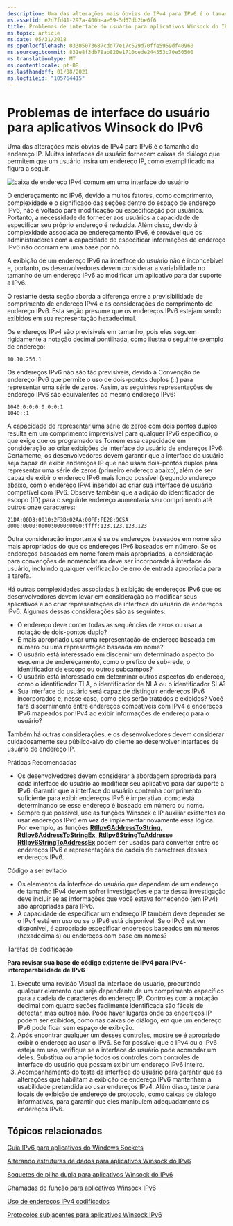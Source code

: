 ```yaml
---
description: Uma das alterações mais óbvias de IPv4 para IPv6 é o tamanho do endereço IP. Muitas interfaces de usuário fornecem caixas de diálogo que permitem que um usuário insira um endereço IP, como exemplificado na figura a seguir.
ms.assetid: e2d7fd41-297a-400b-ae59-5d67db2be6f6
title: Problemas de interface do usuário para aplicativos Winsock do IPv6
ms.topic: article
ms.date: 05/31/2018
ms.openlocfilehash: 03305073687cdd77e17c529d70ffe5959df40960
ms.sourcegitcommit: 831e8f3db78ab820e1710cede244553c70e50500
ms.translationtype: MT
ms.contentlocale: pt-BR
ms.lasthandoff: 01/08/2021
ms.locfileid: "105764415"
---
```

# <a name="user-interface-issues-for-ipv6-winsock-applications"></a>Problemas de interface do usuário para aplicativos Winsock do IPv6

Uma das alterações mais óbvias de IPv4 para IPv6 é o tamanho do endereço IP. Muitas interfaces de usuário fornecem caixas de diálogo que permitem que um usuário insira um endereço IP, como exemplificado na figura a seguir.

![caixa de endereço IPv4 comum em uma interface do usuário](images/portingguide001.jpg)

O endereçamento no IPv6, devido a muitos fatores, como comprimento, complexidade e o significado das seções dentro do espaço de endereço IPv6, não é voltado para modificação ou especificação por usuários. Portanto, a necessidade de fornecer aos usuários a capacidade de especificar seu próprio endereço é reduzida. Além disso, devido à complexidade associada ao endereçamento IPv6, é provável que os administradores com a capacidade de especificar informações de endereço IPv6 não ocorram em uma base por nó.

A exibição de um endereço IPv6 na interface do usuário não é inconcebível e, portanto, os desenvolvedores devem considerar a variabilidade no tamanho de um endereço IPv6 ao modificar um aplicativo para dar suporte a IPv6.

O restante desta seção aborda a diferença entre a previsibilidade de comprimento de endereço IPv4 e as considerações de comprimento de endereço IPv6. Esta seção presume que os endereços IPv6 estejam sendo exibidos em sua representação hexadecimal.

Os endereços IPv4 são previsíveis em tamanho, pois eles seguem rigidamente a notação decimal pontilhada, como ilustra o seguinte exemplo de endereço:

``` syntax
10.10.256.1
```

Os endereços IPv6 não são tão previsíveis, devido à Convenção de endereço IPv6 que permite o uso de dois-pontos duplos (::) para representar uma série de zeros. Assim, as seguintes representações de endereço IPv6 são equivalentes ao mesmo endereço IPv6:

``` syntax
1040:0:0:0:0:0:0:1
1040::1
```

A capacidade de representar uma série de zeros com dois pontos duplos resulta em um comprimento imprevisível para qualquer IPv6 específico, o que exige que os programadores Tomem essa capacidade em consideração ao criar exibições de interface do usuário de endereços IPv6. Certamente, os desenvolvedores devem garantir que a interface do usuário seja capaz de exibir endereços IP que não usam dois-pontos duplos para representar uma série de zeros (primeiro endereço abaixo), além de ser capaz de exibir o endereço IPv6 mais longo possível (segundo endereço abaixo, com o endereço IPv4 inserido) ao criar sua interface de usuário compatível com IPv6. Observe também que a adição do identificador de escopo (ID) para o seguinte endereço aumentaria seu comprimento até outros onze caracteres:

``` syntax
21DA:00D3:0010:2F3B:02AA:00FF:FE28:9C5A
0000:0000:0000:0000:0000:ffff:123.123.123.123
```

Outra consideração importante é se os endereços baseados em nome são mais apropriados do que os endereços IPv6 baseados em número. Se os endereços baseados em nome forem mais apropriados, a consideração para convenções de nomenclatura deve ser incorporada à interface do usuário, incluindo qualquer verificação de erro de entrada apropriada para a tarefa.

Há outras complexidades associadas à exibição de endereços IPv6 que os desenvolvedores devem levar em consideração ao modificar seus aplicativos e ao criar representações de interface do usuário de endereços IPv6. Algumas dessas considerações são as seguintes:

-   O endereço deve conter todas as sequências de zeros ou usar a notação de dois-pontos duplo?
-   É mais apropriado usar uma representação de endereço baseada em número ou uma representação baseada em nome?
-   O usuário está interessado em discernir um determinado aspecto do esquema de endereçamento, como o prefixo de sub-rede, o identificador de escopo ou outros subcampos?
-   O usuário está interessado em determinar outros aspectos do endereço, como o identificador TLA, o identificador de NLA ou o identificador SLA?
-   Sua interface do usuário será capaz de distinguir endereços IPv6 incorporados e, nesse caso, como eles serão tratados e exibidos? Você fará discernimento entre endereços compatíveis com IPv4 e endereços IPv6 mapeados por IPv4 ao exibir informações de endereço para o usuário?

Também há outras considerações, e os desenvolvedores devem considerar cuidadosamente seu público-alvo do cliente ao desenvolver interfaces de usuário de endereço IP.

Práticas Recomendadas

-   Os desenvolvedores devem considerar a abordagem apropriada para cada interface do usuário ao modificar seu aplicativo para dar suporte a IPv6. Garantir que a interface do usuário contenha comprimento suficiente para exibir endereços IPv6 é imperativo, como está determinando se esse endereço é baseado em número ou nome.
-   Sempre que possível, use as funções Winsock e IP auxiliar existentes ao usar endereços IPv6 em vez de implementar novamente essa lógica. Por exemplo, as funções [**RtlIpv6AddressToString**](/windows/win32/api/ip2string/nf-ip2string-rtlipv6addresstostringa), [**RtlIpv6AddressToStringEx**](/windows/win32/api/ip2string/nf-ip2string-rtlipv6addresstostringexw), [**RtlIpv6StringToAddress**](/windows/win32/api/ip2string/nf-ip2string-rtlipv6stringtoaddressa)e [**RtlIpv6StringToAddressEx**](/windows/win32/api/ip2string/nf-ip2string-rtlipv6stringtoaddressexw) podem ser usadas para converter entre os endereços IPv6 e representações de cadeia de caracteres desses endereços IPv6.

Código a ser evitado

-   Os elementos da interface do usuário que dependem de um endereço de tamanho IPv4 devem sofrer investigações e parte dessa investigação deve incluir se as informações que você estava fornecendo (em IPv4) são apropriadas para IPv6.
-   A capacidade de especificar um endereço IP também deve depender se o IPv4 está em uso ou se o IPv6 está disponível. Se o IPv6 estiver disponível, é apropriado especificar endereços baseados em números (hexadecimais) ou endereços com base em nomes?

Tarefas de codificação

**Para revisar sua base de código existente de IPv4 para IPv4-interoperabilidade de IPv6**

1.  Execute uma revisão Visual da interface do usuário, procurando qualquer elemento que seja dependente de um comprimento específico para a cadeia de caracteres do endereço IP. Controles com a notação decimal com quatro seções facilmente identificada são fáceis de detectar, mas outros não. Pode haver lugares onde os endereços IP podem ser exibidos, como nas caixas de diálogo, em que um endereço IPv6 pode ficar sem espaço de exibição.
2.  Após encontrar qualquer um desses controles, mostre se é apropriado exibir o endereço ao usar o IPv6. Se for possível que o IPv4 ou o IPv6 esteja em uso, verifique se a interface do usuário pode acomodar um deles. Substitua ou amplie todos os controles com controles de interface do usuário que possam exibir um endereço IPv6 inteiro.
3.  Acompanhamento do teste da interface do usuário para garantir que as alterações que habilitam a exibição de endereço IPv6 mantenham a usabilidade pretendida ao usar endereços IPv4. Além disso, teste para locais de exibição de endereço de protocolo, como caixas de diálogo informativas, para garantir que eles manipulem adequadamente os endereços IPv6.

## <a name="related-topics"></a>Tópicos relacionados

<dl> <dt>

[Guia IPv6 para aplicativos do Windows Sockets](ipv6-guide-for-windows-sockets-applications-2.md)
</dt> <dt>

[Alterando estruturas de dados para aplicativos Winsock do IPv6](changing-data-structures-2.md)
</dt> <dt>

[Soquetes de pilha dupla para aplicativos Winsock do IPv6](dual-stack-sockets.md)
</dt> <dt>

[Chamadas de função para aplicativos Winsock IPv6](function-calls-2.md)
</dt> <dt>

[Uso de endereços IPv4 codificados](use-of-hardcoded-ipv4-addresses-2.md)
</dt> <dt>

[Protocolos subjacentes para aplicativos Winsock IPv6](underlying-protocols-2.md)
</dt> </dl>

 

 
